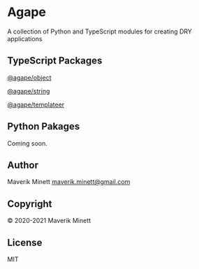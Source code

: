 # Agape

A collection of Python and TypeScript modules for creating DRY applications

## TypeScript Packages

[@agape/object](ts/object/README.md)

[@agape/string](ts/string/README.md)

[@agape/templateer](ts/templateer/README.md)

## Python Pakages

Coming soon.

## Author

Maverik Minett  maverik.minett@gmail.com

## Copyright

© 2020-2021 Maverik Minett

## License

MIT
